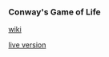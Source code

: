 ### Conway's Game of Life

[wiki](https://en.wikipedia.org/wiki/Conway%27s_Game_of_Life)

[live version](https://golife.now.sh/)

